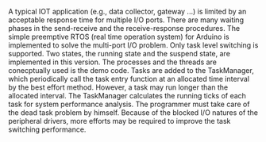 A typical IOT application (e.g., data collector, gateway ...) is limited by an acceptable response time for multiple I/O ports. There are many waiting phases in the send-receive and the receive-response procedures.
The simple preemptive RTOS (real time operation system) for Arduino is implemented to solve the multi-port I/O problem. Only task level switching is supported. Two states, the running state and the suspend state, are implemented in this version.
The processes and the threads are conecptually used is the demo code. Tasks are added to the TaskManager, which periodically call the task entry function at an allocated time interval by the best effort method.
However, a task may run longer than the allocated interval. The TaskManager calculates the running ticks of each task for system performance analysis. The programmer must take care of the dead task problem by himself. 
Because of the blocked I/O natures of the peripheral drivers, more efforts may be required to improve the task switching performance.